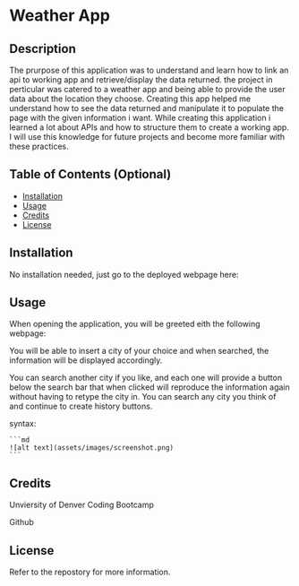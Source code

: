 # Weather App

## Description

The prurpose of this application was to understand and learn how to link an api to working app and retrieve/display the data returned. the project in perticular was catered to a weather app and being able to provide the user data about the location they choose. Creating this app helped me understand how to see the data returned and manipulate it to populate the page with the given information i want. While creating this application i learned a lot about APIs and how to structure them to create a working app. I will use this knowledge for future projects and become more familiar with these practices.

## Table of Contents (Optional)

- [Installation](#installation)
- [Usage](#usage)
- [Credits](#credits)
- [License](#license)

## Installation

No installation needed, just go to the deployed webpage here:


## Usage

When opening the application, you will be greeted eith the following webpage:


You will be able to insert a city of your choice and when searched, the information will be displayed accordingly.


You can search another city if you like, and each one will provide a button below the search bar that when clicked will reproduce the information again without having to retype the city in. You can search any city you think of and continue to create history buttons.

syntax:

    ```md
    ![alt text](assets/images/screenshot.png)
    ```

## Credits

Unviersity of Denver Coding Bootcamp

Github

## License

Refer to the repostory for more information.

